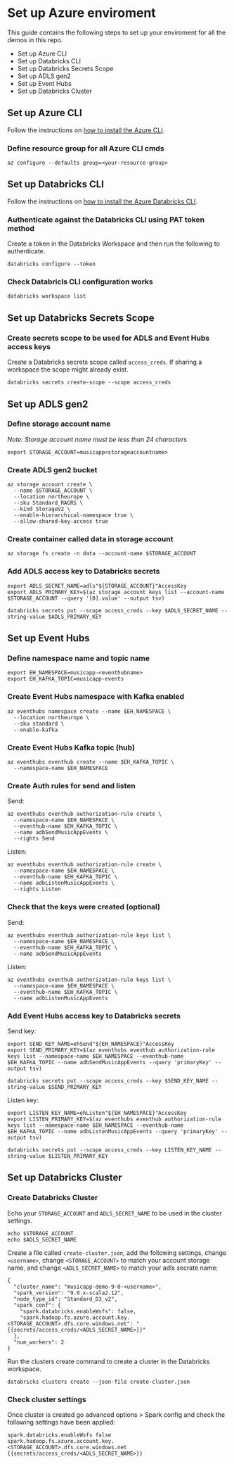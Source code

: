 # Set up Azure enviroment

This guide contains the following steps to set up your enviroment for all the demos in this repo.

- Set up Azure CLI
- Set up Databricks CLI
- Set up Databricks Secrets Scope
- Set up ADLS gen2
- Set up Event Hubs
- Set up Databricks Cluster

## Set up Azure CLI

Follow the instructions on [how to install the Azure CLI](https://docs.microsoft.com/en-us/cli/azure/install-azure-cli).

### Define resource group for all Azure CLI cmds

```
az configure --defaults group=<your-resource-group>
```

## Set up Databricks CLI

Follow the instructions on [how to install the Azure Databricks CLI](https://docs.microsoft.com/en-us/azure/databricks/dev-tools/cli/).

### Authenticate against the Databricks CLI using PAT token method

Create a token in the Databricks Workspace and then run the following to authenticate.

```
databricks configure --token
```

### Check Databricls CLI configuration works

```
databricks workspace list
```

## Set up Databricks Secrets Scope

### Create secrets scope to be used for ADLS and Event Hubs access keys

Create a Databricks secrets scope called `access_creds`. If sharing a workspace the scope might already exist.  

```
databricks secrets create-scope --scope access_creds
```

## Set up ADLS gen2

### Define storage account name

*Note: Storage account name must be less than 24 characters*

```
export STORAGE_ACCOUNT=musicapp<storageaccountname>
```

### Create ADLS gen2 bucket

```
az storage account create \
  --name $STORAGE_ACCOUNT \
  --location northeurope \
  --sku Standard_RAGRS \
  --kind StorageV2 \
  --enable-hierarchical-namespace true \
  --allow-shared-key-access true
```

### Create container called data in storage account

```
az storage fs create -n data --account-name $STORAGE_ACCOUNT
```

### Add ADLS access key to Databricks secrets

```
export ADLS_SECRET_NAME=adls"${STORAGE_ACCOUNT}"AccessKey
export ADLS_PRIMARY_KEY=$(az storage account keys list --account-name $STORAGE_ACCOUNT --query '[0].value' --output tsv)

databricks secrets put --scope access_creds --key $ADLS_SECRET_NAME --string-value $ADLS_PRIMARY_KEY
```

## Set up Event Hubs

### Define namespace name and topic name

```
export EH_NAMESPACE=musicapp-<eventhubname>
export EH_KAFKA_TOPIC=musicapp-events
```

### Create Event Hubs namespace with Kafka enabled

```
az eventhubs namespace create --name $EH_NAMESPACE \
  --location northeurope \
  --sku standard \
  --enable-kafka
```

### Create Event Hubs Kafka topic (hub)

```
az eventhubs eventhub create --name $EH_KAFKA_TOPIC \
  --namespace-name $EH_NAMESPACE
```

### Create Auth rules for send and listen

Send:

```
az eventhubs eventhub authorization-rule create \
  --namespace-name $EH_NAMESPACE \
  --eventhub-name $EH_KAFKA_TOPIC \
  --name adbSendMusicAppEvents \
  --rights Send
```

Listen: 

```
az eventhubs eventhub authorization-rule create \
  --namespace-name $EH_NAMESPACE \
  --eventhub-name $EH_KAFKA_TOPIC \
  --name adbListenMusicAppEvents \
  --rights Listen
```

### Check that the keys were created (optional)

Send:

```
az eventhubs eventhub authorization-rule keys list \
  --namespace-name $EH_NAMESPACE \
  --eventhub-name $EH_KAFKA_TOPIC \
  --name adbSendMusicAppEvents
```

Listen:

```
az eventhubs eventhub authorization-rule keys list \
  --namespace-name $EH_NAMESPACE \
  --eventhub-name $EH_KAFKA_TOPIC \
  --name adbListenMusicAppEvents
```


### Add Event Hubs access key to Databricks secrets

Send key:

```
export SEND_KEY_NAME=ehSend"${EH_NAMESPACE}"AccessKey
export SEND_PRIMARY_KEY=$(az eventhubs eventhub authorization-rule keys list --namespace-name $EH_NAMESPACE --eventhub-name $EH_KAFKA_TOPIC --name adbSendMusicAppEvents --query 'primaryKey' --output tsv)

databricks secrets put --scope access_creds --key $SEND_KEY_NAME --string-value $SEND_PRIMARY_KEY
```

Listen key:

```
export LISTEN_KEY_NAME=ehListen"${EH_NAMESPACE}"AccessKey
export LISTEN_PRIMARY_KEY=$(az eventhubs eventhub authorization-rule keys list --namespace-name $EH_NAMESPACE --eventhub-name $EH_KAFKA_TOPIC --name adbListenMusicAppEvents --query 'primaryKey' --output tsv)

databricks secrets put --scope access_creds --key LISTEN_KEY_NAME --string-value $LISTEN_PRIMARY_KEY
```

## Set up Databricks Cluster


### Create Databricks Cluster

Echo your `STORAGE_ACCOUNT` and `ADLS_SECRET_NAME` to be used in the cluster settings.

```
echo $STORAGE_ACCOUNT 
echo $ADLS_SECRET_NAME
```

Create a file called `create-cluster.json`, add the following settings, change `<username>`, change `<STORAGE_ACCOUNT>` to match your account storage name, and change `<ADLS_SECRET_NAME>` to match your adls secrate name:

```
{
  "cluster_name": "musicapp-demo-9-0-<username>",
  "spark_version": "9.0.x-scala2.12",
  "node_type_id": "Standard_D3_v2",
  "spark_conf": {
    "spark.databricks.enableWsfs": false,
    "spark.hadoop.fs.azure.account.key.<STORAGE_ACCOUNT>.dfs.core.windows.net": "{{secrets/access_creds/<ADLS_SECRET_NAME>}}"
  },
  "num_workers": 2
}
```

Run the clusters create command to create a cluster in the Databricks workspace.

```
databricks clusters create --json-file create-cluster.json
```


### Check cluster settings

Once cluster is created go advanced options > Spark config and check the following settings have been applied:

```
spark.databricks.enableWsfs false
spark.hadoop.fs.azure.account.key.<STORAGE_ACCOUNT>.dfs.core.windows.net {{secrets/access_creds/<ADLS_SECRET_NAME>}}
```



